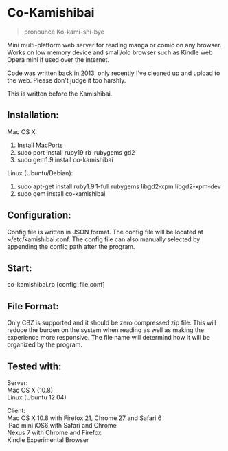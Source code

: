 Co-Kamishibai
=========================
> pronounce Ko-kami-shi-bye

Mini multi-platform web server for reading manga or comic on any browser. Works on low memory device and small/old browser such as Kindle web Opera mini if used over the internet.  

Code was written back in 2013, only recently I've cleaned up and upload to the web. Please don't judge it too harshly.  

This is written before the Kamishibai.

Installation:
--------------------------
Mac OS X:  
1. Install [MacPorts](http://www.macports.org/)  
2. sudo port install ruby19 rb-rubygems gd2  
3. sudo gem1.9 install co-kamishibai
  
Linux (Ubuntu/Debian):  
1. sudo apt-get install ruby1.9.1-full rubygems libgd2-xpm libgd2-xpm-dev  
2. sudo gem install co-kamishibai
  
Configuration:
--------------------------
Config file is written in JSON format. The config file will be located at ~/etc/kamishibai.conf. The config file can also manually selected by appending the config path after the program.  
  
Start:  
--------------------------
co-kamishibai.rb [config_file.conf]
  
File Format:
--------------------------
Only CBZ is supported and it should be zero compressed zip file. This will reduce the burden on the system when reading as well as making the experience more responsive. The file name will determind how it will be organized by the program.

Tested with:
--------------------------
Server:  
Mac OS X (10.8)  
Linux (Ubuntu 12.04)  

Client:  
Mac OS X 10.8 with Firefox 21, Chrome 27 and Safari 6  
iPad mini iOS6 with Safari and Chrome  
Nexus 7 with Chrome and Firefox  
Kindle Experimental Browser